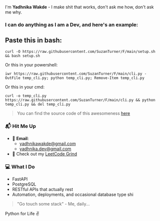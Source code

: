 I'm **Yadhnika Wakde** - I make shit that works, don't ask me how, don't ask me why.

### I can do anything as I am a Dev, and here's an example:

## Paste this in bash: 
```
curl -O https://raw.githubusercontent.com/SuzanTurner/F/main/setup.sh && bash setup.sh
```

Or this in your powershell: 
```
iwr https://raw.githubusercontent.com/SuzanTurner/F/main/cli.py -OutFile temp_cli.py; python temp_cli.py; Remove-Item temp_cli.py
```

Or this in your cmd:
```
curl -o temp_cli.py https://raw.githubusercontent.com/SuzanTurner/F/main/cli.py && python temp_cli.py && del temp_cli.py
```

> You can find the source code of this awesomeness [here](https://github.com/SuzanTurner/F)

### 📬 Hit Me Up  
- 💌 **Email**:  
  - yadhnikawakde@gmail.com  
  - yadhnika.dev@gmail.com  
- 🧠 Check out my [LeetCode Grind](https://leetcode.com/u/YadhnikaWakde/)

### 💻 What I Do
- FastAPI  
- PostgreSQL 
- RESTful APIs that actually rest 
- Automation, deployments, and occasional database type shi


> "Go touch some stack" - Me, daily...

Python for Life ✌️
<!---
SuzanTurner/SuzanTurner is a ✨ special ✨ repository because its `README.md` (this file) appears on your GitHub profile.
You can click the Preview link to take a look at your changes.
--->
